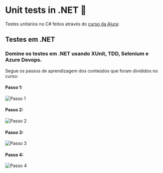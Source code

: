 # Unit tests in .NET 🧪

Testes unitários no C# feitos através do [curso da Alura](https://cursos.alura.com.br/formacao-testes-em-dotnet): 

## Testes em .NET
### Domine os testes em .NET usando XUnit, TDD, Selenium e Azure Devops.

Segue os passos de aprendizagem dos conteúdos que foram divididos no curso:

#### Passo 1:

![Passo 1](https://github.com/FelipePDS/unit-tests-dotnet/blob/main/.github/curso_step1.png)

#### Passo 2:

![Passo 2](https://github.com/FelipePDS/unit-tests-dotnet/blob/main/.github/curso_step2.png)

#### Passo 3:

![Passo 3](https://github.com/FelipePDS/unit-tests-dotnet/blob/main/.github/curso_step3.png)

#### Passo 4:

![Passo 4](https://github.com/FelipePDS/unit-tests-dotnet/blob/main/.github/curso_step4.png)
